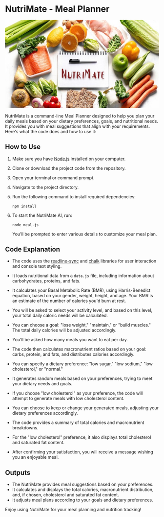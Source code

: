# NutriMate - Meal Planner 
![Alt Text](./assets/Personal-nutrition.jpg)

NutriMate is a command-line Meal Planner designed to help you plan your daily meals based on your dietary preferences, goals, and nutritional needs. It provides you with meal suggestions that align with your requirements. Here's what the code does and how to use it:

## How to Use
1. Make sure you have [Node.js](https://nodejs.org/) installed on your computer.

2. Clone or download the project code from the repository.

3. Open your terminal or command prompt.

4. Navigate to the project directory.

5. Run the following command to install required dependencies:

   ```
   npm install
   ```

6. To start the NutriMate AI, run:

   ```
   node meal.js
   ```

   You'll be prompted to enter various details to customize your meal plan.

## Code Explanation

- The code uses the [readline-sync](https://www.npmjs.com/package/readline-sync) and [chalk](https://www.npmjs.com/package/chalk) libraries for user interaction and console text styling.

- It loads nutritional data from a `data.js` file, including information about carbohydrates, proteins, and fats.

- It calculates your Basal Metabolic Rate (BMR), using Harris-Benedict equation, based on your gender, weight, height, and age. Your BMR is an estimate of the number of calories you'd burn at rest.

- You will be asked to select your activity level, and based on this level, your total daily caloric needs will be calculated.

- You can choose a goal: "lose weight," "maintain," or "build muscles." The total daily calories will be adjusted accordingly.

- You'll be asked how many meals you want to eat per day.

- The code then calculates macronutrient ratios based on your goal: carbs, protein, and fats, and distributes calories accordingly.

- You can specify a dietary preference: "low sugar," "low sodium," "low cholesterol," or "normal."

- It generates random meals based on your preferences, trying to meet your dietary needs and goals.

- If you choose "low cholesterol" as your preference, the code will attempt to generate meals with low cholesterol content.

- You can choose to keep or change your generated meals, adjusting your dietary preferences accordingly.

- The code provides a summary of total calories and macronutrient breakdowns.

- For the "low cholesterol" preference, it also displays total cholesterol and saturated fat content.

- After confirming your satisfaction, you will receive a message wishing you an enjoyable meal.

## Outputs
- The NutriMate provides meal suggestions based on your preferences.
- It calculates and displays the total calories, macronutrient distribution, and, if chosen, cholesterol and saturated fat content.
- It adjusts meal plans according to your goals and dietary preferences.

Enjoy using NutriMate for your meal planning and nutrition tracking!